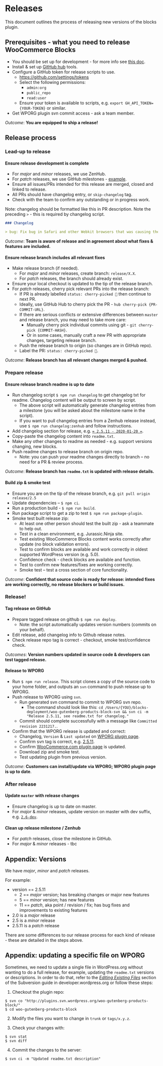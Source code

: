 # Releases

This document outlines the process of releasing new versions of the blocks plugin.

## Prerequisites - what you need to release WooCommerce Blocks

-   You should be set up for development - for more info see [this doc](../contributors/getting-started.md).
-   Install & set up [GitHub hub](https://hub.github.com) tools.
-   Configure a GitHub token for release scripts to use.
    -   https://github.com/settings/tokens
    -   Select the following permissions:
        -   `admin:org`
        -   `public_repo`
        -   `read:user`
    -   Ensure your token is available to scripts, e.g. `export GH_API_TOKEN={YOUR-TOKEN}` or similar.
-   Get WPORG plugin svn commit access - ask a team member.

_Outcome_: **You are equipped to ship a release!**

## Release process

### Lead-up to release

#### Ensure release development is complete

-   For _major_ and _minor_ releases, we use ZenHub.
-   For _patch_ releases, we use GitHub milestones - [example](https://github.com/woocommerce/woocommerce-gutenberg-products-block/milestone/41).
-   Ensure all issues/PRs intended for this release are merged, closed and linked to release.
-   All PRs should have changelog entry, or `skip-changelog` tag.
-   Check with the team to confirm any outstanding or in progress work.

Note: changelog should be formatted like this in PR description. Note the preceding `>` - this is required by changelog script.

```md
### Changelog

> bug: Fix bug in Safari and other Webkit browsers that was causing the All Products block to show 0 results when resetting the sort value.
```

_Outcome_: **Team is aware of release and in agreement about what fixes & features are included.**

#### Ensure release branch includes all relevant fixes

-   Make release branch (if needed).
    -   For _major_ and _minor_ releases, create branch: `release/X.X`.
    -   For _patch_ releases, the branch should already exist.
-   Ensure your local checkout is updated to the tip of the release branch.
-   For _patch_ releases, cherry pick relevant PRs into the release branch:
    -   If PR is already labelled `status: cherry-picked 🍒` then continue to next PR.
    -   Ideally, use GitHub Hub to cherry pick the PR - `hub cherry-pick {PR-COMMIT-URL}`.
    -   If there are serious conflicts or extensive differences between `master` and release branch, you may need to take more care:
        -   Manually cherry pick individual commits using git - `git cherry-pick {COMMIT-HASH}`.
        -   Or in some cases, manually craft a new PR with appropriate changes, targeting release branch.
    -   Push the release branch to origin (so changes are in GitHub repo).
    -   Label the PR: `status: cherry-picked 🍒`.

_Outcome_: **Release branch has all relevant changes merged & pushed.**

### Prepare release

#### Ensure release branch readme is up to date

-   Run changelog script `$ npm run changelog` to get changelog txt for readme. Changelog content will be output to screen by script.
    -   The above script will automatically generate changelog entries from a milestone (you will be asked about the milestone name in the script).
    -   If you want to pull changelog entries from a Zenhub release instead, use `$ npm run changelog:zenhub` and follow instructions.
-   Add changelog section for release, e.g. [`= 2.5.11 - 2020-01-20 =`](https://github.com/woocommerce/woocommerce-gutenberg-products-block/commit/74a41881bfa456a2167a52aaeb4871352255e328).
-   Copy-paste the changelog content into `readme.txt`.
-   Make any other changes to readme as needed - e.g. support versions changing, new blocks.
-   Push readme changes to release branch on origin repo.
    -   Note: you can push your readme changes directly to branch – no need for a PR & review process.

_Outcome_: **Release branch has `readme.txt` is updated with release details.**

#### Build zip & smoke test

-   Ensure you are on the tip of the release branch, e.g. `git pull origin release/2.5`
-   Update dependencies – `$ npm ci`.
-   Run a production build - `$ npm run build`.
-   Run package script to get a zip to test `$ npm run package-plugin`.
-   Smoke test built release zip:
    -   At least one other person should test the built zip - ask a teammate to help out.
    -   Test in a clean environment, e.g. Jurassic.Ninja site.
    -   Test existing WooCommerce Blocks content works correctly after update (no block validation errors).
    -   Test to confirm blocks are available and work correctly in oldest supported WordPress version (e.g. 5.0).
    -   Confidence check - check blocks are available and function.
    -   Test to confirm new features/fixes are working correctly.
    -   Smoke test – test a cross section of core functionality.

_Outcome_: **Confident that source code is ready for release: intended fixes are working correctly, no release blockers or build issues.**

### Release!

#### Tag release on GitHub

-   Prepare tagged release on github `$ npm run deploy`.
    -   Note: the script automatically updates version numbers (commits on your behalf).
-   Edit release, add changelog info to Github release notes.
-   Check release repo tag is correct - checkout, smoke test/confidence check.

_Outcomes_: **Version numbers updated in source code & developers can test tagged release.**

#### Release to WPORG

-   Run `$ npm run release`. This script clones a copy of the source code to your home folder, and outputs an `svn` command to push release up to WPORG.
-   Push release to WPORG using `svn`.
    -   Run generated svn command to commit to WPORG svn repo.
        -   The command should look like this: `cd /Users/{YOU}/blocks-deployment/woo-gutenberg-products-block-svn && svn ci -m "Release 2.5.11, see readme.txt for changelog."`
    -   Commit should complete successfully with a message like `Committed revision 2231217.`.
-   Confirm that the WPORG release is updated and correct:
    -   Changelog, `Version` & `Last updated` on [WPORG plugin page](https://wordpress.org/plugins/woo-gutenberg-products-block/).
    -   Confirm svn tag is correct, e.g. [2.5.11](https://plugins.svn.wordpress.org/woo-gutenberg-products-block/tags/2.5.11/).
    -   Confirm [WooCommerce.com plugin page](https://woocommerce.com/products/woocommerce-gutenberg-products-block/) is updated.
    -   Download zip and smoke test.
    -   Test updating plugin from previous version.

_Outcome_: **Customers can install/update via WPORG; WPORG plugin page is up to date**.

### After release

#### Update `master` with release changes

-   Ensure changelog is up to date on master.
-   For _major_ & _minor_ releases, update version on master with dev suffix, e.g. [`2.6-dev`](https://github.com/woocommerce/woocommerce-gutenberg-products-block/commit/e27f053e7be0bf7c1d376f5bdb9d9999190ce158).

#### Clean up release milestone / Zenhub

-   For _patch_ releases, close the milestone in GitHub.
-   For _major_ & _minor_ releases - tbc

## Appendix: Versions

We have _major_, _minor_ and _patch_ releases.

For example:

-   version == 2.5.11
    -   2 == _major_ version; has breaking changes or major new features
    -   5 == _minor_ version; has new features
    -   11 == _patch_, aka point / revision / fix; has bug fixes and improvements to existing features
-   2.0 is a _major_ release
-   2.5 is a _minor_ release
-   2.5.11 is a _patch_ release

There are some differences to our release process for each kind of release - these are detailed in the steps above.

## Appendix: updating a specific file on WPORG

Sometimes, we need to update a single file in WordPress.org without wanting to do a full release, for example, updating the `readme.txt` versions or descriptions. In order to do that, refer to the _[Editing Existing Files](https://developer.wordpress.org/plugins/wordpress-org/how-to-use-subversion/#editing-existing-files)_ section of the Subversion guide in developer.wordpress.org or follow these steps:

1. Checkout the plugin repo:

```
$ svn co "http://plugins.svn.wordpress.org/woo-gutenberg-products-block/"
$ cd woo-gutenberg-products-block
```

2. Modify the files you want to change in `trunk` or `tags/x.y.z`.

3. Check your changes with:

```
$ svn stat
$ svn diff
```

4. Commit the changes to the server:

```
$ svn ci -m "Updated readme.txt description"
```
